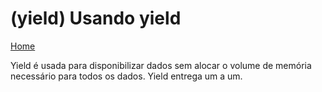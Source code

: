 # (yield) Usando yield
[Home](../readme.md)

Yield é usada para disponibilizar dados sem alocar o volume de memória necessário para todos os dados. Yield entrega um a um.